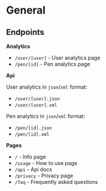 # General

## Endpoints
**Analytics**

- `/user/[user]` - User analytics page
- `/pen/[id]` - Pen analytics page

**Api**

User analytics in `json`/`xml` format:

- `/user/[user].json`
- `/user/[user].xml` 

Pen analytics in `json`/`xml` format:

- `/pen/[id].json`
- `/pen/[id].xml` 

**Pages**

- `/` - Info page
- `/usage` - How to use page
- `/api` - Api docs
- `/privacy` - Privacy page
- `/faq` - Frequently asked questions
